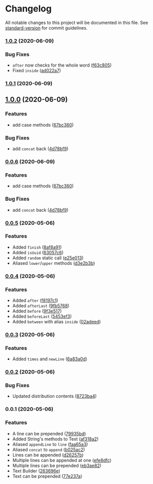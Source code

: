 # Changelog

All notable changes to this project will be documented in this file. See [standard-version](https://github.com/conventional-changelog/standard-version) for commit guidelines.

### [1.0.2](https://github.com/innocenzi/text/compare/v1.0.1...v1.0.2) (2020-06-09)


### Bug Fixes

* `after` now checks for the whole word ([f63c805](https://github.com/innocenzi/text/commit/f63c805f946de4e7b10fe60a818c1c735a66683e))
* Fixed `inside` ([ad022a7](https://github.com/innocenzi/text/commit/ad022a749dab8744fca3f9da481420e333597908))

### [1.0.1](https://github.com/innocenzi/text/compare/v1.0.0...v1.0.1) (2020-06-09)

## [1.0.0](https://github.com/innocenzi/text/compare/v0.0.5...v1.0.0) (2020-06-09)


### Features

* add case methods ([67bc360](https://github.com/innocenzi/text/commit/67bc36097f1f20fc9e54cb9d0856bfd00fce831d))


### Bug Fixes

* add `concat` back ([4d78bf9](https://github.com/innocenzi/text/commit/4d78bf917fbce3cccbd79c7e803a8102bba11966))

### [0.0.6](https://github.com/innocenzi/text/compare/v0.0.5...v0.0.6) (2020-06-09)


### Features

* add case methods ([67bc360](https://github.com/innocenzi/text/commit/67bc36097f1f20fc9e54cb9d0856bfd00fce831d))


### Bug Fixes

* add `concat` back ([4d78bf9](https://github.com/innocenzi/text/commit/4d78bf917fbce3cccbd79c7e803a8102bba11966))

### [0.0.5](https://github.com/hawezo/text/compare/v0.0.4...v0.0.5) (2020-05-06)


### Features

* Added `finish` ([8af8a91](https://github.com/hawezo/text/commit/8af8a91c2fd1c626be31d242a132ea6c8ae5c1ab))
* Added `isUuid` ([63057c6](https://github.com/hawezo/text/commit/63057c61e49757837003329a1a5fcfc93a6a6183))
* Added `random` static call ([e25e013](https://github.com/hawezo/text/commit/e25e0136f67b992acb43ba6fba722241546db759))
* Aliased `lower`/`upper` methods ([d3e2b3b](https://github.com/hawezo/text/commit/d3e2b3b3cb947eec3e4c2357a09852e8bba771b6))

### [0.0.4](https://github.com/hawezo/text/compare/v0.0.3...v0.0.4) (2020-05-06)


### Features

* Added `after` ([f8197c1](https://github.com/hawezo/text/commit/f8197c1e668bdb1bdb4fe441dd28f619c416aab5))
* Added `afterLast` ([9fb5768](https://github.com/hawezo/text/commit/9fb57685871d90626aa346f03f2807ddcd33ce5a))
* Added `before` ([9f3e517](https://github.com/hawezo/text/commit/9f3e5171288b187fe3dcfddf717e884f9ed6d532))
* Added `beforeLast` ([5453ef3](https://github.com/hawezo/text/commit/5453ef3f693e029ed6709bba092fa1b13cb30d5d))
* Added `between` with alias `inside` ([02adeed](https://github.com/hawezo/text/commit/02adeedffda45e11caec3cc994c5d38b271d03d5))

### [0.0.3](https://github.com/hawezo/text/compare/v0.0.2...v0.0.3) (2020-05-06)


### Features

* Added `times` and `newLine` ([6a83a0d](https://github.com/hawezo/text/commit/6a83a0dd8ef76a1edf10dbfe3140597f33a8ffc5))

### [0.0.2](https://github.com/hawezo/text/compare/v0.0.1...v0.0.2) (2020-05-06)


### Bug Fixes

* Updated distribution contents ([8723ba4](https://github.com/hawezo/text/commit/8723ba481187b8b1cd432ce29d51269d1277fad5))

### 0.0.1 (2020-05-06)


### Features

* A line can be prepended ([79935bd](https://github.com/hawezo/text/commit/79935bd31771c52627f5c31b543d016265858ced))
* Added String's methods to Text ([af318a2](https://github.com/hawezo/text/commit/af318a29dad983b2e80fc7dd929ec65e2214d704))
* Aliased `appendLine` to `line` ([faa65a3](https://github.com/hawezo/text/commit/faa65a3815d27822e69248c6420d10aeabd3e86f))
* Aliased `concat` to `append` ([b025ac2](https://github.com/hawezo/text/commit/b025ac24c868fd09363ab394f102360c02baeb72))
* Lines can be appended ([d26257b](https://github.com/hawezo/text/commit/d26257b458fb8db196e7f90a1f6327a47b6c9562))
* Multiple lines can be appended at one ([efe8dfc](https://github.com/hawezo/text/commit/efe8dfc391d57f09800664bcc6b04917c5b09f48))
* Multiple lines can be prepended ([eb3ae82](https://github.com/hawezo/text/commit/eb3ae82fc98193ff32fdeb65f581bcc4d62519ae))
* Text Builder ([263696e](https://github.com/hawezo/text/commit/263696ec2e6a9d1b01df37adfd8bc788c10fcad5))
* Text can be prepended ([77e237a](https://github.com/hawezo/text/commit/77e237a5d44d1cd896d40517a011351f0d0c5bee))
